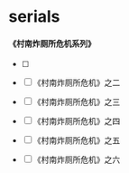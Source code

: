 # serials

#### 《村南炸厕所危机系列》 

- [ ] [《村南炸厕所危机》之一]: SouthToiletSerials/southtoilet1.md

  

- [ ] 《村南炸厕所危机》之二

- [ ] 《村南炸厕所危机》之三

- [ ] 《村南炸厕所危机》之四

- [ ] 《村南炸厕所危机》之五

- [ ] 《村南炸厕所危机》之六